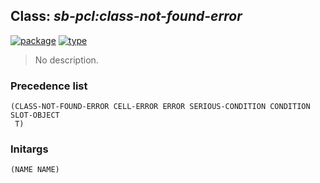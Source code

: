 ## Class: ***sb-pcl:class-not-found-error***
[![package](https://img.shields.io/badge/Package-SB--PCL-5f9ea0.svg?style=social&colorA=999999)](../) [![type](https://img.shields.io/badge/Type-Class-5f9ea0.svg?style=social&colorA=999999)](../#class) 

> No description.

### Precedence list
```
(CLASS-NOT-FOUND-ERROR CELL-ERROR ERROR SERIOUS-CONDITION CONDITION SLOT-OBJECT
 T)
```
### Initargs
```
(NAME NAME)
```
